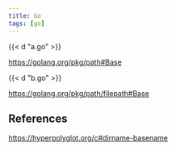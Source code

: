 ```yaml
---
title: Go
tags: [go]
---
```


{{< d "a.go" >}}

<https://golang.org/pkg/path#Base>

{{< d "b.go" >}}

<https://golang.org/pkg/path/filepath#Base>

## References

<https://hyperpolyglot.org/c#dirname-basename>
